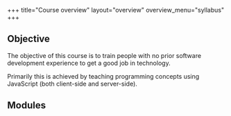 +++
title="Course overview"
layout="overview"
overview_menu="syllabus"
+++

## Objective

The objective of this course is to train people with no prior software development experience to get a good job in technology.

Primarily this is achieved by teaching programming concepts using JavaScript (both client-side and server-side).

## Modules
